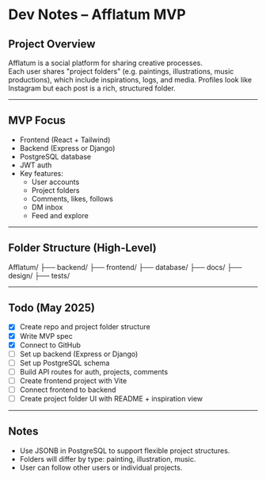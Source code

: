 # Dev Notes – Afflatum MVP

## Project Overview
Afflatum is a social platform for sharing creative processes.  
Each user shares "project folders" (e.g. paintings, illustrations, music productions), which include inspirations, logs, and media. Profiles look like Instagram but each post is a rich, structured folder.

---

## MVP Focus
- Frontend (React + Tailwind)
- Backend (Express or Django)
- PostgreSQL database
- JWT auth
- Key features:
  - User accounts
  - Project folders
  - Comments, likes, follows
  - DM inbox
  - Feed and explore

---

## Folder Structure (High-Level)
Afflatum/
├── backend/
├── frontend/
├── database/
├── docs/
├── design/
├── tests/

---

## Todo (May 2025)

- [x] Create repo and project folder structure
- [x] Write MVP spec
- [x] Connect to GitHub
- [ ] Set up backend (Express or Django)
- [ ] Set up PostgreSQL schema
- [ ] Build API routes for auth, projects, comments
- [ ] Create frontend project with Vite
- [ ] Connect frontend to backend
- [ ] Create project folder UI with README + inspiration view

---

## Notes
- Use JSONB in PostgreSQL to support flexible project structures.
- Folders will differ by type: painting, illustration, music.
- User can follow other users or individual projects.
